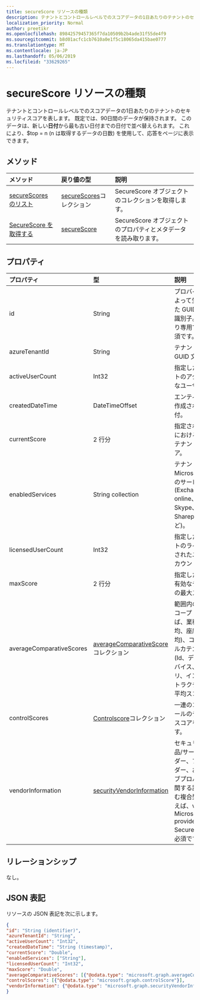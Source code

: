 ```yaml
---
title: secureScore リソースの種類
description: テナントとコントロールレベルでのスコアデータの1日あたりのテナントのセキュリティスコアを表します。
localization_priority: Normal
author: preetikr
ms.openlocfilehash: 89842579457365f7da10509b2b4ade31f55de4f9
ms.sourcegitcommit: b8d01acfc1cb7610a0e1f5c18065da415bae0777
ms.translationtype: MT
ms.contentlocale: ja-JP
ms.lasthandoff: 05/06/2019
ms.locfileid: "33629265"
---
```

# <a name="securescore-resource-type"></a>secureScore リソースの種類

テナントとコントロールレベルでのスコアデータの1日あたりのテナントのセキュリティスコアを表します。 既定では、90日間のデータが保持されます。 このデータは、新しい**日付**から最も古い日付までの日付で並べ替えられます。 これにより、$top = n (n は取得するデータの日数) を使用して、応答をページに表示できます。 


## <a name="methods"></a>メソッド

| メソッド   | 戻り値の型|説明|
|:---------------|:--------|:----------|
|[secureScores のリスト](../api/security-list-securescores.md) | [secureScores](securescore.md)コレクション |SecureScore オブジェクトのコレクションを取得します。|
|[SecureScore を取得する](../api/securescore-get.md) | [secureScore](securescore.md) |SecureScore オブジェクトのプロパティとメタデータを読み取ります。 | 



## <a name="properties"></a>プロパティ

|プロパティ |型 |説明 |
|:--|:--|:--|
|id |String|プロバイダーによって生成された GUID/一意の識別子。 読み取り専用です。 必須です。|
|   azureTenantId   |   String  |   テナント ID の GUID 文字列。  |
|   activeUserCount |   Int32   |   指定したテナントのアクティブなユーザー数。  |
|   createdDateTime |   DateTimeOffset  |   エンティティが作成された日付。  |
|   currentScore    |   2 行分  |   指定された日付における現在のテナントのスコア。    |
|   enabledServices |   String collection   |   テナントの Microsoft 提供のサービス (Exchange online、Skype、Sharepoint など)。   |
|   licensedUserCount   |   Int32   |   指定したテナントのライセンスされたユーザーカウント。    |
|   maxScore |  2 行分  |   指定した日付の有効なテナントの最大スコア。    |
|   averageComparativeScores |  [averageComparativeScore](averagecomparativescore.md)コレクション    |範囲内の別のスコープ (たとえば、業種別平均、座席の平均)、コントロールカテゴリ (Id、データ、デバイス、アプリ、インフラストラクチャ) の平均スコア。 |
|   controlScores | [Controlscore](controlscore.md)コレクション  |   一連のコントロールのテナントスコアを含みます。   |
|vendorInformation |[securityVendorInformation](securityvendorinformation.md)|セキュリティ製品/サービスベンダー、プロバイダー、およびサブプロバイダに関する詳細を含む複合型 (たとえば、vendor = Microsoft; provider = SecureScore)。 必須です。|


## <a name="relationships"></a>リレーションシップ

なし。

## <a name="json-representation"></a>JSON 表記

リソースの JSON 表記を次に示します。

<!-- {
  "blockType": "resource",
  "optionalProperties": [

  ],
  "@odata.type": "microsoft.graph.secureScore"
}-->

```json
{
"id": "String (identifier)",
"azureTenantId": "String",
"activeUserCount": "Int32",
"createdDateTime": "String (timestamp)",
"currentScore": "Double",
"enabledServices": ["String"],
"licensedUserCount": "Int32",
"maxScore": "Double",
"averageComparativeScores": [{"@odata.type": "microsoft.graph.averageComparativeScore"}],
"controlScores": [{"@odata.type": "microsoft.graph.controlScore"}],
"vendorInformation": {"@odata.type": "microsoft.graph.securityVendorInformation"},
}

```


<!-- uuid: 8fcb5dbc-d5aa-4681-8e31-b001d5168d79
2015-10-25 14:57:30 UTC -->
<!-- {
  "type": "#page.annotation",
  "description": "secureScore resource",
  "keywords": "",
  "section": "documentation",
  "tocPath": ""
}-->
